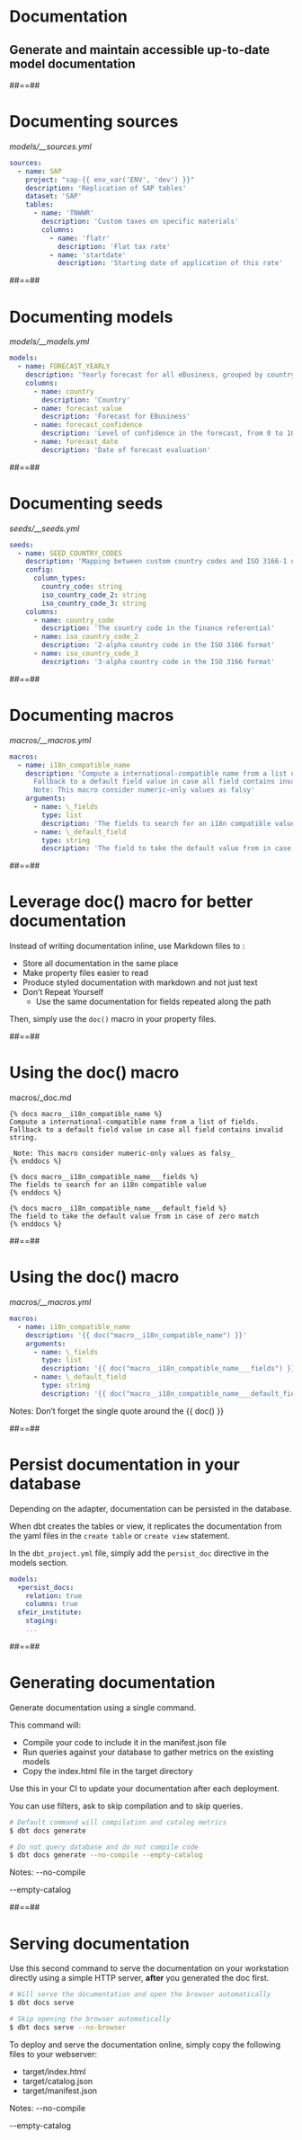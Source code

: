 <!-- .slide: class="transition"-->

# Documentation

## Generate and maintain accessible up-to-date model documentation

##==##

<!-- .slide: class="with-code"-->

# Documenting sources

_models/\_\_sources.yml_

```yaml
sources:
  - name: SAP
    project: "sap-{{ env_var('ENV', 'dev') }}"
    description: 'Replication of SAP tables'
    dataset: 'SAP'
    tables:
      - name: 'TNWWR'
        description: 'Custom taxes on specific materials'
        columns:
          - name: 'flatr'
            description: 'Flat tax rate'
          - name: 'startdate'
            description: 'Starting date of application of this rate'
```

##==##

<!-- .slide: class="with-code"-->

# Documenting models

_models/\_\_models.yml_

```yaml
models:
  - name: FORECAST_YEARLY
    description: 'Yearly forecast for all eBusiness, grouped by country'
    columns:
      - name: country
        description: 'Country'
      - name: forecast_value
        description: 'Forecast for EBusiness'
      - name: forecast_confidence
        description: 'Level of confidence in the forecast, from 0 to 100'
      - name: forecast_date
        description: 'Date of forecast evaluation'
```

##==##

<!-- .slide: class="with-code"-->

# Documenting seeds

_seeds/\_\_seeds.yml_

```yaml
seeds:
  - name: SEED_COUNTRY_CODES
    description: 'Mapping between custom country codes and ISO 3166-1 ones'
    config:
      column_types:
        country_code: string
        iso_country_code_2: string
        iso_country_code_3: string
    columns:
      - name: country_code
        description: 'The country code in the finance referential'
      - name: iso_country_code_2
        description: '2-alpha country code in the ISO 3166 format'
      - name: iso_country_code_3
        description: '3-alpha country code in the ISO 3166 format'
```

##==##

<!-- .slide: class="with-code"-->

# Documenting macros

_macros/\_\_macros.yml_

```yaml
macros:
  - name: i18n_compatible_name
    description: 'Compute a international-compatible name from a list of fields.
      Fallback to a default field value in case all field contains invalid string.
      Note: This macro consider numeric-only values as falsy'
    arguments:
      - name: \_fields
        type: list
        description: 'The fields to search for an i18n compatible value'
      - name: \_default_field
        type: string
        description: 'The field to take the default value from in case of zero match'
```

##==##

# Leverage doc() macro for better documentation

Instead of writing documentation inline, use Markdown files to :

- Store all documentation in the same place
- Make property files easier to read
- Produce styled documentation with markdown and not just text
- Don’t Repeat Yourself
  - Use the same documentation for fields repeated along the path

Then, simply use the `doc()` macro in your property files.

##==##

<!-- .slide: class="with-code"-->

# Using the doc() macro

macros/\_doc.md

```django
{% docs macro__i18n_compatible_name %}
Compute a international-compatible name from a list of fields.
Fallback to a default field value in case all field contains invalid string.

_Note: This macro consider numeric-only values as falsy_
{% enddocs %}

{% docs macro__i18n_compatible_name___fields %}
The fields to search for an i18n compatible value
{% enddocs %}

{% docs macro__i18n_compatible_name___default_field %}
The field to take the default value from in case of zero match
{% enddocs %}
```

##==##

<!-- .slide: class="with-code"-->

# Using the doc() macro

_macros/\_\_macros.yml_

```yaml
macros:
  - name: i18n_compatible_name
    description: '{{ doc("macro__i18n_compatible_name") }}'
    arguments:
      - name: \_fields
        type: list
        description: '{{ doc("macro__i18n_compatible_name___fields") }}'
      - name: \_default_field
        type: string
        description: '{{ doc("macro__i18n_compatible_name___default_field") }}'
```

Notes:
Don’t forget the single quote around the {{ doc() }}

##==##

# Persist documentation in your database

Depending on the adapter, documentation can be persisted in the database.

When dbt creates the tables or view, it replicates the documentation from the yaml files in the `create table` or `create view` statement.

In the `dbt_project.yml` file, simply add the `persist_doc` directive in the models section.

```yaml
models:
  +persist_docs:
    relation: true
    columns: true
  sfeir_institute:
    staging:
    ...
```

##==##

# Generating documentation

Generate documentation using a single command.

This command will:

- Compile your code to include it in the manifest.json file
- Run queries against your database to gather metrics on the existing models
- Copy the index.html file in the target directory

Use this in your CI to update your documentation after each deployment.

You can use filters, ask to skip compilation and to skip queries.

```bash
# Default command will compilation and catalog metrics
$ dbt docs generate

# Do not query database and do not compile code
$ dbt docs generate --no-compile --empty-catalog
```

Notes:
--no-compile

--empty-catalog

##==##

# Serving documentation

Use this second command to serve the documentation on your workstation directly using a simple HTTP server, **after** you generated the doc first.

```bash
# Will serve the documentation and open the browser automatically
$ dbt docs serve

# Skip opening the browser automatically
$ dbt docs serve --no-browser
```

To deploy and serve the documentation online, simply copy the following files to your webserver:

- target/index.html
- target/catalog.json
- target/manifest.json

Notes:
--no-compile

--empty-catalog
